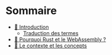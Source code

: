 # Sommaire

- [🚧 Introduction](./introduction.md)
    - [Traduction des termes](./translation-terms.md)
- [🚧 Pourquoi Rust et le WebAssembly ?](./why-rust-and-webassembly.md)
- [🚧 Le contexte et les concepts](./background-and-concepts.md)
